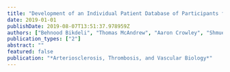 ```yaml
---
title: "Development of an Individual Patient Database of Participants from Randomized Trials of Periprocedural Anticoagulation with Bivalirudin versus Heparin in Percutaneous Coronary Intervention: Rationale and Methodological Considerations"
date: 2019-01-01
publishDate: 2019-08-07T13:51:37.978959Z
authors: ["Behnood Bikdeli", "Thomas McAndrew", "Aaron Crowley", "Shmuel Chen", "Ghazaleh Mehdipoor", "Yangbo Liu", "Zixuan Zhang", "Mengdan Liu", "Yiran Zhang", "Björn Redfors", " others"]
publication_types: ["2"]
abstract: ""
featured: false
publication: "*Arteriosclerosis, Thrombosis, and Vascular Biology*"
---
```


